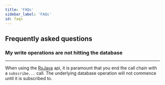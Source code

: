 ```yaml
---
title: 'FAQs'
sidebar_label: 'FAQs'
id: faqs
---
```


## Frequently asked questions


### My write operations are not hitting the database[​](database/database-technology/faqs/#my-write-operations-are-not-hitting-the-databasedirect-link-to-heading)
-----------------------------------------------------------------------------------------------------------------------------------------------------------------------------------------------------------------

When using the [RxJava](/database/types-of-api/rxjava/) api, it is paramount that you end the call chain with a `subscribe...` call. The underlying database operation will not commence until it is subscribed to.